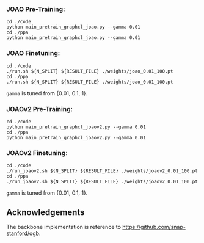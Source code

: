 ### JOAO Pre-Training: ###

```
cd ./code
python main_pretrain_graphcl_joao.py --gamma 0.01
cd ./ppa
python main_pretrain_graphcl_joao.py --gamma 0.01
```


### JOAO Finetuning: ###

```
cd ./code
./run.sh ${N_SPLIT} ${RESULT_FILE} ./weights/joao_0.01_100.pt
cd ./ppa
./run.sh ${N_SPLIT} ${RESULT_FILE} ./weights/joao_0.01_100.pt
```

```gamma``` is tuned from {0.01, 0.1, 1}.


### JOAOv2 Pre-Training: ###

```
cd ./code
python main_pretrain_graphcl_joaov2.py --gamma 0.01
cd ./ppa
python main_pretrain_graphcl_joaov2.py --gamma 0.01
```


### JOAOv2 Finetuning: ###

```
cd ./code
./run_joaov2.sh ${N_SPLIT} ${RESULT_FILE} ./weights/joaov2_0.01_100.pt
cd ./ppa
./run_joaov2.sh ${N_SPLIT} ${RESULT_FILE} ./weights/joaov2_0.01_100.pt
```

```gamma``` is tuned from {0.01, 0.1, 1}.


## Acknowledgements

The backbone implementation is reference to https://github.com/snap-stanford/ogb.

